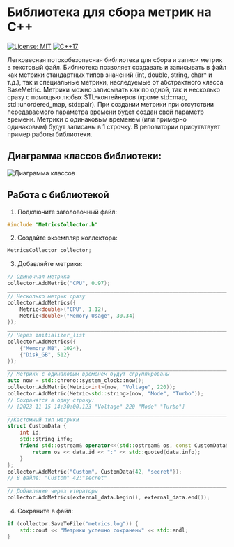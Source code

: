 # Библиотека для сбора метрик на C++

[![License: MIT](https://img.shields.io/badge/License-MIT-yellow.svg)](https://opensource.org/licenses/MIT)
[![C++17](https://img.shields.io/badge/C++-17-blue.svg)](https://en.cppreference.com/w/cpp/17)

Легковесная потокобезопасная библиотека для сбора и записи метрик в текстовый файл. Библиотека позволяет 
создавать и записывать в файл как метрики стандартных типов значений (int, double, string, char* и т.д.), так 
и специальные метрики, наследуемые от абстрактного класса BaseMetric. Метрики можно записывать как по одной, так 
и несколько сразу с помощью любых STL-контейнеров (кроме std::map, std::unordered_map, std::pair). При создании 
метрики при отсутствии передаваемого параметра времени будет создан свой параметр времени. Метрики с одинаковым 
временем (или примерно одинаковым) будут записаны в 1 строчку. В репозитории присутвтвует пример работы библиотеки.

## Диаграмма классов библиотеки:
![Диаграмма классов](https://github.com/user-attachments/assets/8d0dccfc-6bb4-4e1a-8454-804febce9d8c)

## Работа с библиотекой

1. Подключите заголовочный файл:
```cpp
#include "MetricsCollector.h"
```
2. Создайте экземпляр коллектора:
```cpp
MetricsCollector collector;
```
3. Добавляйте метрики:
```cpp
// Одиночная метрика
collector.AddMetric("CPU", 0.97);
_________________________________________________________________________________________________________________________________________
// Несколько метрик сразу
collector.AddMetrics({
    Metric<double>("CPU", 1.12),
    Metric<double>("Memory Usage", 30.34)
});
_________________________________________________________________________________________________________________________________________
// Через initializer_list
collector.AddMetrics({
    {"Memory_MB", 1024},
    {"Disk_GB", 512}
});
_________________________________________________________________________________________________________________________________________
// Метрики с одинаковым временем будут сгруппированы
auto now = std::chrono::system_clock::now();
collector.AddMetric(Metric<int>(now, "Voltage", 220));
collector.AddMetric(Metric<std::string>(now, "Mode", "Turbo"));
// Сохранятся в одну строку:
// [2023-11-15 14:30:00.123 "Voltage" 220 "Mode" "Turbo"]
_________________________________________________________________________________________________________________________________________
//Кастомный тип метрики
struct CustomData {
    int id;
    std::string info;
    friend std::ostream& operator<<(std::ostream& os, const CustomData& data) {
        return os << data.id << ":" << std::quoted(data.info);
    }
};
collector.AddMetric("Custom", CustomData{42, "secret"});
// В файле: "Custom" 42:"secret"
_________________________________________________________________________________________________________________________________________
// Добавление через итераторы
collector.AddMetrics(external_data.begin(), external_data.end());
```
4. Сохраните в файл:
```cpp
if (collector.SaveToFile("metrics.log")) {
    std::cout << "Метрики успешно сохранены" << std::endl;
}
```
